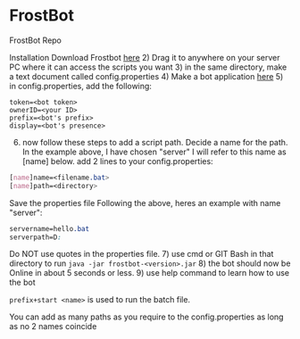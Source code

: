 # FrostBot
FrostBot Repo

Installation
Download Frostbot [here](https://drive.google.com/file/d/13_Rdzm7uV3kti_c0UTcge7BvsSc_SkUv/view?usp=sharing)
2) Drag it to anywhere on your server PC where it can access the scripts you want
3) in the same directory, make a text document called config.properties
4) Make a bot application [here](https://discordapp.com/developers/applications/)
5) in config.properties, add the following:
```
token=<bot token>
ownerID=<your ID>
prefix=<bot's prefix>
display=<bot's presence>
```
6) now follow these steps to add a script path.
Decide a name for the path. In the example above, I have chosen "server" I will refer to this name as [name] below.
add 2 lines to your config.properties: 
 ```css
[name]name=<filename.bat>
[name]path=<directory>
```
Save the properties file
Following the above, heres an example with name "server":
```css
servername=hello.bat
serverpath=D:
```
Do NOT use quotes in the properties file.
7) use cmd or GIT Bash in that directory to run `java -jar frostbot-<version>.jar`
8) the bot should now be Online in about 5 seconds or less.
9) use help command to learn how to use the bot

`prefix+start <name>` is used to run the batch file.

You can add as many paths as you require to the config.properties as long as no 2 names coincide
